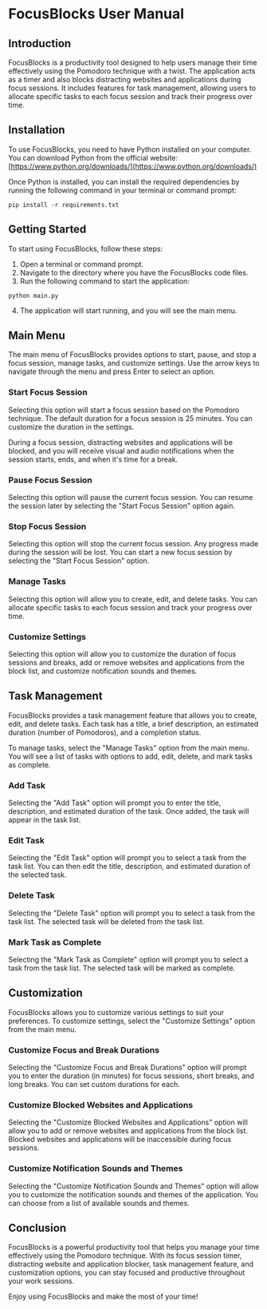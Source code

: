 # FocusBlocks User Manual

## Introduction

FocusBlocks is a productivity tool designed to help users manage their time effectively using the Pomodoro technique with a twist. The application acts as a timer and also blocks distracting websites and applications during focus sessions. It includes features for task management, allowing users to allocate specific tasks to each focus session and track their progress over time.

## Installation

To use FocusBlocks, you need to have Python installed on your computer. You can download Python from the official website: [https://www.python.org/downloads/](https://www.python.org/downloads/)

Once Python is installed, you can install the required dependencies by running the following command in your terminal or command prompt:

```
pip install -r requirements.txt
```

## Getting Started

To start using FocusBlocks, follow these steps:

1. Open a terminal or command prompt.
2. Navigate to the directory where you have the FocusBlocks code files.
3. Run the following command to start the application:

```
python main.py
```

4. The application will start running, and you will see the main menu.

## Main Menu

The main menu of FocusBlocks provides options to start, pause, and stop a focus session, manage tasks, and customize settings. Use the arrow keys to navigate through the menu and press Enter to select an option.

### Start Focus Session

Selecting this option will start a focus session based on the Pomodoro technique. The default duration for a focus session is 25 minutes. You can customize the duration in the settings.

During a focus session, distracting websites and applications will be blocked, and you will receive visual and audio notifications when the session starts, ends, and when it's time for a break.

### Pause Focus Session

Selecting this option will pause the current focus session. You can resume the session later by selecting the "Start Focus Session" option again.

### Stop Focus Session

Selecting this option will stop the current focus session. Any progress made during the session will be lost. You can start a new focus session by selecting the "Start Focus Session" option.

### Manage Tasks

Selecting this option will allow you to create, edit, and delete tasks. You can allocate specific tasks to each focus session and track your progress over time.

### Customize Settings

Selecting this option will allow you to customize the duration of focus sessions and breaks, add or remove websites and applications from the block list, and customize notification sounds and themes.

## Task Management

FocusBlocks provides a task management feature that allows you to create, edit, and delete tasks. Each task has a title, a brief description, an estimated duration (number of Pomodoros), and a completion status.

To manage tasks, select the "Manage Tasks" option from the main menu. You will see a list of tasks with options to add, edit, delete, and mark tasks as complete.

### Add Task

Selecting the "Add Task" option will prompt you to enter the title, description, and estimated duration of the task. Once added, the task will appear in the task list.

### Edit Task

Selecting the "Edit Task" option will prompt you to select a task from the task list. You can then edit the title, description, and estimated duration of the selected task.

### Delete Task

Selecting the "Delete Task" option will prompt you to select a task from the task list. The selected task will be deleted from the task list.

### Mark Task as Complete

Selecting the "Mark Task as Complete" option will prompt you to select a task from the task list. The selected task will be marked as complete.

## Customization

FocusBlocks allows you to customize various settings to suit your preferences. To customize settings, select the "Customize Settings" option from the main menu.

### Customize Focus and Break Durations

Selecting the "Customize Focus and Break Durations" option will prompt you to enter the duration (in minutes) for focus sessions, short breaks, and long breaks. You can set custom durations for each.

### Customize Blocked Websites and Applications

Selecting the "Customize Blocked Websites and Applications" option will allow you to add or remove websites and applications from the block list. Blocked websites and applications will be inaccessible during focus sessions.

### Customize Notification Sounds and Themes

Selecting the "Customize Notification Sounds and Themes" option will allow you to customize the notification sounds and themes of the application. You can choose from a list of available sounds and themes.

## Conclusion

FocusBlocks is a powerful productivity tool that helps you manage your time effectively using the Pomodoro technique. With its focus session timer, distracting website and application blocker, task management feature, and customization options, you can stay focused and productive throughout your work sessions.

Enjoy using FocusBlocks and make the most of your time!